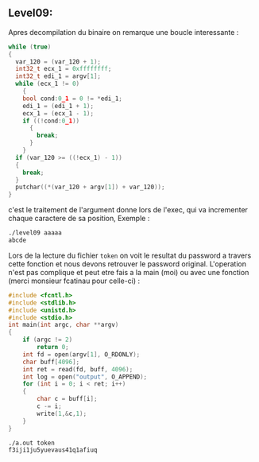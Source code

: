 
## Level09:
Apres decompilation du binaire on remarque une boucle interessante : 
```c
while (true)
{
  var_120 = (var_120 + 1);
  int32_t ecx_1 = 0xffffffff;
  int32_t edi_1 = argv[1];
  while (ecx_1 != 0)
    {
    bool cond:0_1 = 0 != *edi_1;
    edi_1 = (edi_1 + 1);
    ecx_1 = (ecx_1 - 1);
    if ((!cond:0_1))
      {
        break;
      }
    }
  if (var_120 >= ((!ecx_1) - 1))
  {
    break;
  }
  putchar((*(var_120 + argv[1]) + var_120));
}
```

c'est le traitement de l'argument donne lors de l'exec, qui va incrementer chaque caractere de sa position, Exemple :    
```bash
./level09 aaaaa
abcde
```
Lors de la lecture du fichier `token` on voit le resultat du password a travers cette fonction et nous devons retrouver le password original. L'operation n'est pas complique et peut etre fais a la main (moi) ou avec une fonction (merci monsieur fcatinau pour celle-ci) :    

```c
#include <fcntl.h>
#include <stdlib.h>
#include <unistd.h>
#include <stdio.h>
int main(int argc, char **argv)
{
    if (argc != 2)
        return 0;
    int fd = open(argv[1], O_RDONLY);
    char buff[4096];
    int ret = read(fd, buff, 4096);
    int log = open("output", O_APPEND);
    for (int i = 0; i < ret; i++)
    {
        char c = buff[i];
        c -= i;
        write(1,&c,1);
    }
}
```

```bash
./a.out token
f3iji1ju5yuevaus41q1afiuq
```